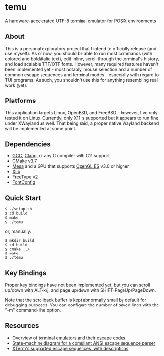 # temu

A hardware-accelerated UTF-8 terminal emulator for POSIX environments

## About

This is a personal exploratory project that I intend to officially release (and use myself).
As of now, you should be able to run most commands (with colored and bold/italic text), edit inline,
scroll through the terminal's history, and load scalable TTF/OTF fonts.
However, many required features haven't been implemented yet - most notably, mouse selection and a
number of common escape sequences and terminal modes - especially with regard to TUI programs.
As such, you shouldn't use this for anything resembling real work (yet).

## Platforms

This application targets Linux, OpenBSD, and FreeBSD - however, I've only tested it on Linux.
Currently, only X11 is supported but it appears to run fine under XWayland as well. That being said,
a proper native Wayland backend will be implemented at some point.

## Dependencies

- [GCC], [Clang], or any C compiler with C11 support
- [CMake] v3.7
- [Mesa] and a GPU that supports [OpenGL ES] v3.0 or higher
- [Xlib]
- [FreeType] v2
- [FontConfig]

## Quick Start

```console
$ ./setup.sh
$ cd build
$ make
$ ./temu
```
or, manually:

```console
$ mkdir build
$ cd build
$ cmake ../
$ make
$ ./temu
```
## Key Bindings

Proper key bindings have not been implemented yet, but you can scroll up/down with ALT-k/j, and page up/down with SHIFT-PageUp/PageDown.

Note that the scrollback buffer is kept abnormally small by default for debugging purposes. You can configure the number of saved lines with the "-m" command-line option.

## Resources

- Overview of [terminal emulators](https://en.wikipedia.org/wiki/Terminal_emulator) and [their escape codes](https://en.wikipedia.org/wiki/ANSI_escape_code)
- [State-machine diagram for a compliant ANSI escape sequence parser](https://vt100.net/emu/dec_ansi_parser)
- [XTerm's supported escape sequences, with descriptions](https://www.xfree86.org/current/ctlseqs.html)

[GCC]: https://gcc.gnu.org/
[Clang]: https://clang.llvm.org/
[CMake]: https://cmake.org/
[Mesa]: https://www.mesa3d.org/
[OpenGL ES]: https://www.khronos.org/opengles/
[Xlib]: https://www.x.org/wiki/
[FreeType]: https://freetype.org/
[FontConfig]: https://www.freedesktop.org/wiki/Software/fontconfig/

